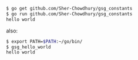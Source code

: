```bash
$ go get github.com/Sher-Chowdhury/gsg_constants
$ go run github.com/Sher-Chowdhury/gsg_constants
hello world
```

also: 

```bash
$ export PATH=$PATH:~/go/bin/
$ gsg_hello_world
hello world
```
